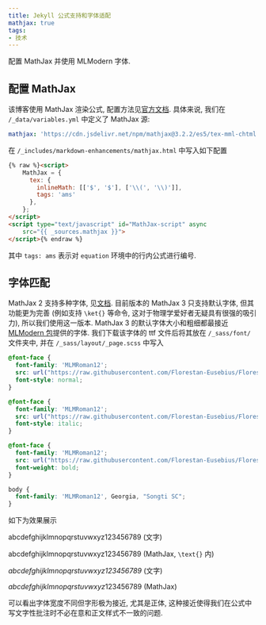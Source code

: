 ```yaml
---
title: Jekyll 公式支持和字体适配
mathjax: true
tags: 
- 技术
---
```


配置 MathJax 并使用 MLModern 字体.

<!--more-->

## 配置 MathJax 

该博客使用 MathJax 渲染公式, 配置方法见[官方文档](https://docs.mathjax.org/en/latest/web/configuration.html). 具体来说, 我们在 `/_data/variables.yml` 中定义了 MathJax 源:

```yml
mathjax: 'https://cdn.jsdelivr.net/npm/mathjax@3.2.2/es5/tex-mml-chtml.js'
```

在 `/_includes/markdown-enhancements/mathjax.html` 中写入如下配置

```html
{% raw %}<script>
	MathJax = {
	  tex: {
		inlineMath: [['$', '$'], ['\\(', '\\)']],
		tags: 'ams'
	  },
	};
</script>
<script type="text/javascript" id="MathJax-script" async
	src="{{ _sources.mathjax }}">
</script>{% endraw %}
```

其中 `tags: ams` 表示对 `equation` 环境中的行内公式进行编号.

## 字体匹配

MathJax 2 支持多种字体, 见[文档](https://docs.mathjax.org/en/latest/output/fonts.html?highlight=font#mathjax-font-support). 目前版本的 MathJax 3 只支持默认字体, 但其功能更为完善 (例如支持 `\ket{}` 等命令, 这对于物理学爱好者无疑具有很强的吸引力), 所以我们使用这一版本. MathJax 3 的默认字体大小和粗细都最接近 [MLModern 包](https://ctan.org/pkg/mlmodern?lang=en)提供的字体. 我们下载该字体的 ttf 文件后将其放在 `/_sass/font/` 文件夹中, 并在 `/_sass/layout/_page.scss` 中写入 

```scss
@font-face {
  font-family: 'MLMRoman12';
  src: url("https://raw.githubusercontent.com/Florestan-Eusebius/Florestan-Eusebius.github.io/main/_sass/font/mlmr12.ttf");
  font-style: normal;
}

@font-face {
  font-family: 'MLMRoman12';
  src: url("https://raw.githubusercontent.com/Florestan-Eusebius/Florestan-Eusebius.github.io/main/_sass/font/mlmri12.ttf");
  font-style: italic;
}

@font-face {
  font-family: 'MLMRoman12';
  src: url("https://raw.githubusercontent.com/Florestan-Eusebius/Florestan-Eusebius.github.io/main/_sass/font/mlmbx12.ttf");
  font-weight: bold;
}

body {
  font-family: 'MLMRoman12', Georgia, "Songti SC";
}
```

如下为效果展示

abcdefghijklmnopqrstuvwxyz123456789 (文字)

$\text{abcdefghijklmnopqrstuvwxyz123456789}$ (MathJax, `\text{}` 内)

*abcdefghijklmnopqrstuvwxyz123456789* (文字)

$abcdefghijklmnopqrstuvwxyz123456789$ (MathJax)

可以看出字体宽度不同但字形极为接近, 尤其是正体, 这种接近使得我们在公式中写文字性批注时不必在意和正文样式不一致的问题.